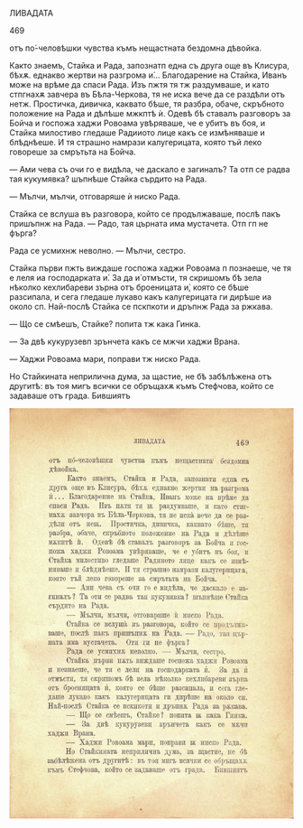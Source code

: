 ﻿ЛИВАДАТА

469

отъ по́-человѣшки чувства къмъ нещастната бездомна дѣвойка.

Както знаемъ, Стайка и Рада, запознатп една съ друга още въ Клисура, бѣхѫ. еднакво жертви на разгрома и́... Благодарение на Стайка, Иванъ може на врѣме да спаси Рада. Изъ пжтя тя тж раздумваше, и като стпгнахѫ завчера въ Бѣла-Черкова, тя не иска вече да се раздѣли отъ нетж. Простичка, дивичка, каквато бѣше, тя разбра, обаче, скръбното положение на Рада и дѣлѣше мжкптѣ ѝ. Одевѣ бѣ ставалъ разговоръ за Бойча и госпожа хаджи Ровоама увѣряваше, че е убитъ въ боя, и Стайка милостиво гледаше Радииото лице какъ се измѣняваше и блѣднѣеше. И тя страшно намрази калугерицата, която тъй леко говореше за смрътьта на Бойча.

— Ами чева съ очи го е видѣла, че даскало е загиналъ? Та отп се радва тая кукумявка? шъпнѣше Стайка сърдито на Рада.

— Мълчи, мълчи, отговаряше ѝ ниско Рада.

Стайка се вслуша въ разговора, който се продължаваше, послѣ пакъ пришъпнж на Рада. — Радо, тая църната има мустачета. Отп гп не фърга?

Рада се усмихнж неволно. — Мълчи, сестро.

Стайка първи пжть виждаше госпожа хаджи Ровоама п познаеше, че тя е леля иа господарката и́. За да и́ отмъсти, тя скришомъ бѣ зела нѣколко кехлибареви зърна отъ броеницата и́, която се бѣше разсипала, и сега гледаше лукаво какъ калугерицата ги дирѣше иа около сп. Най-послѣ Стайка се пскпкоти и дръпнж Рада за ржкава.

— Що се смѣешъ, Стайке? попита тж кака Гинка.

— За двѣ кукурузевп зрънчета какъ се мжчи хаджи Врана.

— Хаджи Ровоама мари, поправи тж ниско Рада.

Но Стайкината неприлична дума, за щастие, не бѣ забѣлѣжена отъ другитѣ: въ тоя мигъ всички се обръщахѫ къмъ Стефчова, който се задаваше отъ града. Бившиятъ

![original](../images/522.jpg)

